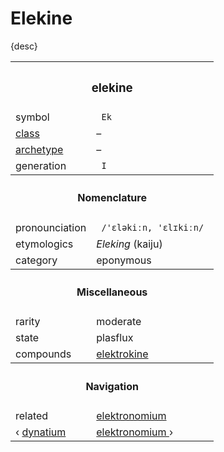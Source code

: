 # Elekine

{desc}


<table>
  <tr>
    <th colspan="2"> <h3> elekine </h3> </th>
  </tr>
  <tr>
    <td> symbol </td>
    <td> <code> Ek </code> </td>
  </tr>
  <tr>
    <td> <a href="../readme.md#class"> class </a> </td>
    <td> – </td> 
  </tr>
  <tr>
    <td> <a href="../readme.md#archetype"> archetype </a> </td>
    <td> – </td>
  </tr>
  <tr>
    <td> generation </td>
    <td> <code> I </code> </td>
  </tr>
  <tr>
    <th colspan="2"> <h4> Nomenclature </h4> </th>
  </tr>
  <tr>
    <td> pronounciation </td>
    <td> <code> /'ɛləkiːn, 'ɛlɪkiːn/ </code> </td> 
  </tr>
  <tr>
    <td> etymologics </td>
    <td> <em>Eleking</em> (kaiju) </td>
  </tr>
  <tr>
    <td> category </td>
    <td> eponymous </td>
  </tr>
  <tr>
    <th colspan="2"> <h4> Miscellaneous </h4> </th>
  </tr>
  <tr>
    <td> rarity </td>
    <td> moderate </td>
  </tr>
  <tr>
    <td> state </td>
    <td> plasflux </td>
  </tr>
  <tr>
    <td> compounds </td>
    <td> <a href="../compounds/elektrokine.md"> elektrokine </a> </td>
  </tr>
  <tr>
    <th colspan="2"> <h4> Navigation </h4> </th>
  </tr>
  <tr>
    <td> related </td>
    <td> <a href="elektronomium.md"> elektronomium </a> </td>
  </tr>
  <tr>
    <td> ‹ <a href="dynatium.md"> dynatium </a> </td>
    <td> <a href="elektronomium.md"> elektronomium </a> › </td>
  </tr>
</table>
